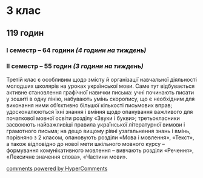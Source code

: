 # 3 клас

## 119 годин 
### І семестр – 64 години <i>(4 години на тиждень)</i>
### ІІ семестр – 55 годин <i>(3 години на тиждень)</i>
<p>Третій клас є особливим щодо змісту й організації навчальної діяльності молодших школярів на уроках української мови. Саме тут відбувається активне становлення графічної навички письма: учні починають писати у зошиті в одну лінію, набувають умінь скоропису, що є необхідним для виконання ними об’єктивно більшої кількості письмових вправ; удосконалюються їхні знання і вміння щодо опанування важливого для початкової мовної освіти розділу «Звуки і букви»; третьокласники засвоюють найважливіші правила української літературної вимови і грамотного письма; на дещо вищому рівні узагальнення знань і вмінь, порівняно з 2 класом, опановують розділи «Мова і мовлення», «Текст», а також відповідно до нової мети шкільного мовного курсу – формування комунікативного мовлення – вивчають розділи «Речення», «Лексичне значення слова», «Частини мови».</p>

<div id="hypercomments_widget"></div>
<script type="text/javascript">
_hcwp = window._hcwp || [];
_hcwp.push({widget:"Stream", widget_id: 74671});
(function() {
if("HC_LOAD_INIT" in window)return;
HC_LOAD_INIT = true;
var lang = (navigator.language || navigator.systemLanguage || navigator.userLanguage || "en").substr(0, 2).toLowerCase();
var hcc = document.createElement("script"); hcc.type = "text/javascript"; hcc.async = true;
hcc.src = ("https:" == document.location.protocol ? "https" : "http")+"://w.hypercomments.com/widget/hc/74671/"+lang+"/widget.js";
var s = document.getElementsByTagName("script")[0];
s.parentNode.insertBefore(hcc, s.nextSibling);
})();
</script>
<a href="http://hypercomments.com" class="hc-link" title="comments widget">comments powered by HyperComments</a>